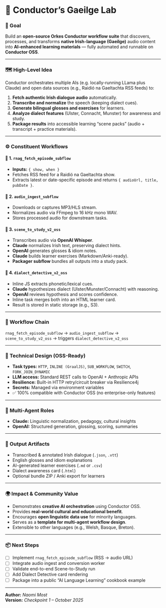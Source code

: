 # 🧠 Conductor’s Gaeilge Lab

### 🎯 Goal
Build an **open-source Orkes Conductor workflow suite** that discovers, processes, and transforms **native Irish-language (Gaeilge)** audio content into **AI-enhanced learning materials** — fully automated and runnable on **Conductor OSS**.

---

### 🗺️ High-Level Idea
Conductor orchestrates multiple AIs (e.g. locally-running LLama plus Claude) and open data sources (e.g., Raidió na Gaeltachta RSS feeds) to:

1. **Fetch authentic Irish dialogue audio** automatically.
2. **Transcribe and normalize** the speech (keeping dialect cues).
3. **Generate bilingual glosses and exercises** for learners.
4. **Analyze dialect features** (Ulster, Connacht, Munster) for awareness and study.
5. **Package results** into accessible learning “scene packs” (audio + transcript + practice materials).

---

### ⚙️ Constituent Workflows

#### 🧩 1. `rnag_fetch_episode_subflow`
- **Inputs:** `{ show, when }`
- Fetches RSS feed for a Raidió na Gaeltachta show.
- Extracts latest or date-specific episode and returns `{ audioUrl, title, pubDate }`.

#### 🧩 2. `audio_ingest_subflow`
- Downloads or captures MP3/HLS stream.
- Normalizes audio via FFmpeg to 16 kHz mono WAV.
- Stores processed audio for downstream tasks.

#### 🧩 3. `scene_to_study_v2_oss`
- Transcribes audio via **OpenAI Whisper**.
- **Claude** normalizes Irish text, preserving dialect hints.
- **OpenAI** generates glosses & idiom notes.
- **Claude** builds learner exercises (Markdown/Anki-ready).
- **Packager subflow** bundles all outputs into a study pack.

#### 🧩 4. `dialect_detective_v2_oss`
- Inline JS extracts phonetic/lexical cues.
- **Claude** hypothesizes dialect (Ulster/Munster/Connacht) with reasoning.
- **OpenAI** reviews hypothesis and scores confidence.
- Inline task merges both into an HTML learner card.
- Result is stored in static storage (e.g., S3).

---

### 🔄 Workflow Chain
`rnag_fetch_episode_subflow` → `audio_ingest_subflow` → `scene_to_study_v2_oss` → triggers `dialect_detective_v2_oss`

---

### 🧰 Technical Design (OSS-Ready)
- **Task types:** `HTTP`, `INLINE (GraalJS)`, `SUB_WORKFLOW`, `SWITCH`, `FORK_JOIN_DYNAMIC`
- **LLM access:** Standard REST calls to OpenAI + Anthropic APIs
- **Resilience:** Built-in HTTP retry/circuit breaker via Resilience4j
- **Secrets:** Managed via environment variables
- ✅ 100% compatible with Conductor OSS (no enterprise-only features)

---

### 🤖 Multi-Agent Roles
- **Claude:** Linguistic normalization, pedagogy, cultural insights  
- **OpenAI:** Structured generation, glossing, scoring, summaries

---

### 🧩 Output Artifacts
- Transcribed & annotated Irish dialogue (`.json`, `.vtt`)
- English glosses and idiom explanations
- AI-generated learner exercises (`.md` or `.csv`)
- Dialect awareness card (`.html`)
- Optional bundle ZIP / Anki export for learners

---

### 🌍 Impact & Community Value
- Demonstrates **creative AI orchestration** using Conductor OSS.
- Provides **real-world cultural and educational benefit**.
- Encourages **open linguistic data use** for minority languages.
- Serves as a **template for multi-agent workflow design**.
- Extensible to other languages (e.g., Welsh, Basque, Breton).

---

### 📦 Next Steps
- [ ] Implement `rnag_fetch_episode_subflow` (RSS → audio URL)
- [ ] Integrate audio ingest and conversion worker
- [ ] Validate end-to-end Scene-to-Study run
- [ ] Add Dialect Detective card rendering
- [ ] Package into a public “AI Language Learning” cookbook example

---

**Author:** *Naomi Most*  
**Version:** *Checkpoint 1 – October 2025*

